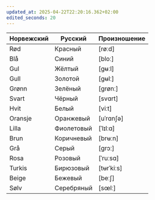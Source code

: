 ```yaml
---
updated_at: 2025-04-22T22:20:16.362+02:00
edited_seconds: 20
---
```

| Норвежский | Русский    | Произношение |
| ---------- | ---------- | ------------ |
| Rød        | Красный    | [røːd]       |
| Blå        | Синий      | [bloː]       |
| Gul        | Жёлтый     | [gʉːl]       |
| Gull       | Золотой    | [gʉlː]       |
| Grønn      | Зелёный    | [grønː]      |
| Svart      | Чёрный     | [svɑrt]      |
| Hvit       | Белый      | [viːt]       |
| Oransje    | Оранжевый  | [uˈrɑnʃə]    |
| Lilla      | Фиолетовый | [ˈlɪlːɑ]     |
| Brun       | Коричневый | [brʉːn]      |
| Grå        | Серый      | [grɔː]       |
| Rosa       | Розовый    | [ˈruːsɑ]     |
| Turkis     | Бирюзовый  | [tʉrˈkiːs]   |
| Beige      | Бежевый    | [beːʃ]       |
| Sølv       | Серебряный | [sœlː]       |
